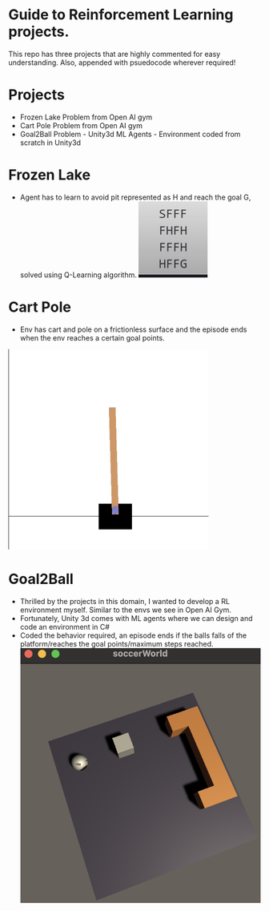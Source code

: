 # Guide to Reinforcement Learning projects.
This repo has three projects that are highly commented for easy understanding. Also, appended with psuedocode wherever required!
# Projects
- Frozen Lake Problem from Open AI gym
- Cart Pole Problem from Open AI gym
- Goal2Ball Problem - Unity3d ML Agents - Environment coded from scratch in Unity3d

# Frozen Lake
- Agent has to learn to avoid pit represented as H and reach the goal G, solved using Q-Learning algorithm.
![Unity Env](readmeImages/FrozenLake.png)


# Cart Pole
- Env has cart and pole on a frictionless surface and the episode ends when the env reaches a certain goal points.
<img src="https://github.com/Harsha-Musunuri/ReinforcementLearning-UnityMLAgents-OpenAI/blob/master/readmeImages/CartPole.png" width="400" height="400">

# Goal2Ball
- Thrilled by the projects in this domain, I wanted to develop a RL environment myself. Similar to the envs we see in Open AI Gym.
- Fortunately, Unity 3d comes with ML agents where we can design and code an environment in C#
- Coded the behavior required, an episode ends if the balls falls of the platform/reaches the goal points/maximum steps reached.
![Unity Env](readmeImages/Goal2Ball.png)<!-- .element height="50%" width="50%" -->
